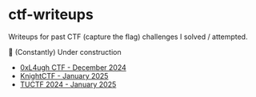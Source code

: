 # ctf-writeups
Writeups for past CTF (capture the flag) challenges I solved / attempted.

🚧 (Constantly) Under construction

* [0xL4ugh CTF - December 2024](./2024-0xL4ugh-ctf/manifesto/readme.md)
* [KnightCTF - January 2025](./2025-KnightCTF/knights-droid/readme.md)
* [TUCTF 2024 - January 2025](./2024-TUCTF/Web/readme.md)